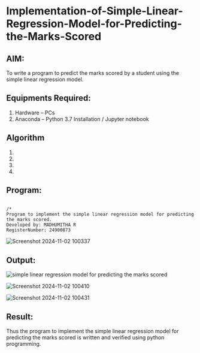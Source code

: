 # Implementation-of-Simple-Linear-Regression-Model-for-Predicting-the-Marks-Scored

## AIM:
To write a program to predict the marks scored by a student using the simple linear regression model.

## Equipments Required:
1. Hardware – PCs
2. Anaconda – Python 3.7 Installation / Jupyter notebook

## Algorithm
1. 
2. 
3. 
4. 

## Program:
```

/*
Program to implement the simple linear regression model for predicting the marks scored.
Developed by: MADHUMITHA R
RegisterNumber: 24900873

```


![Screenshot 2024-11-02 100337](https://github.com/user-attachments/assets/10b557df-58c4-4250-b828-5b1c69821ca0)

## Output:
![simple linear regression model for predicting the marks scored](sam.png)


![Screenshot 2024-11-02 100410](https://github.com/user-attachments/assets/842c580f-3660-4319-8c2d-fdef50aedae1)


![Screenshot 2024-11-02 100431](https://github.com/user-attachments/assets/274051e9-c3b7-48cc-85da-1cba1a2f275f)

## Result:
Thus the program to implement the simple linear regression model for predicting the marks scored is written and verified using python programming.
